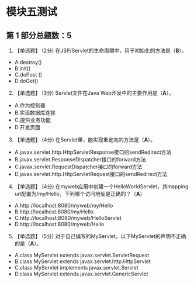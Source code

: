 # 模块五测试

## 第 1 部分总题数：5

1. 【单选题】 (2分)
在JSP/Servlet的生命周期中，用于初始化的方法是（**B**）。

- A.destroy()
- B.init()
- C.doPost ()
- D.doGet()

2. 【单选题】 (3分)
Servlet文件在Java Web开发中的主要作用是（**A**）。

- A.作为控制器
- B.实现数据库连接
- C.提供业务功能
- D.开发页面

3. 【单选题】 (4分)
在Servlet里，能实现重定向的方法是（**A**）。

- A.javax.servlet.http.HttpServletResponse接口的sendRedirect方法
- B.javax.servlet.ResponseDispatcher接口的forward方法
- C.javax.servlet.RequestDispatcher接口的forward方法
- D.javax.servlet.http.HttpServletRequest接口的sendRedirect方法

4. 【单选题】 (4分)
在myweb应用中创建一个HelloWorldServlet，其mapping url配置为/my/Hello，下列哪个访问地址是正确的？（**A**）

- A.http://localhost:8080/myweb/my/Hello
- B.http://localhost:8080/my/Hello
- C.http://localhost:8080/myweb/HelloServlet
- D.http://localhost:8080/myweb/Hello

5. 【单选题】 (5分)
对于自己编写的MyServlet，以下MyServlet的声明不正确的是（**A**）。

- A.class MyServlet extends javax.servlet.ServletRequest
- B.class MyServlet extends javax.servlet.http.HttpServlet
- C.class MyServlet implements javax.servlet.Servlet
- D.class MyServlet extends javax.servlet.GenericServlet